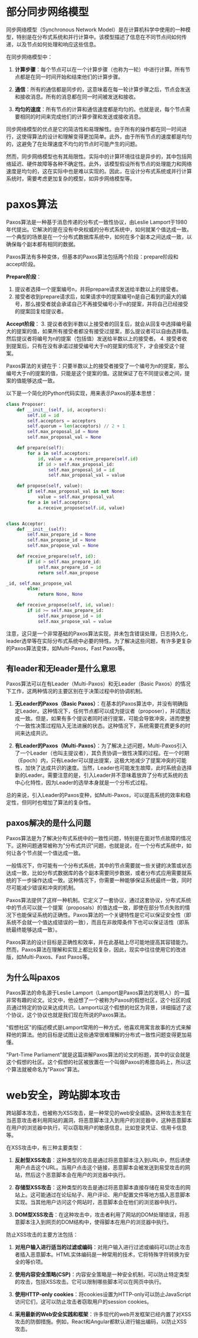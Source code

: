 
# 部分同步网络模型

同步网络模型（Synchronous Network Model）是在计算机科学中使用的一种模型，特别是在分布式系统和并行计算中。该模型描述了信息在不同节点间如何传递，以及节点如何处理和响应这些信息。

在同步网络模型中：

1. **计算步骤**：每个节点可以在一个计算步骤（也称为一轮）中进行计算。所有节点都是在同一时间开始和结束他们的计算步骤。

2. **通信**：所有的通信都是同步的，这意味着在每一轮计算步骤之后，节点会发送和接收消息。所有的消息都在同一时间被发送和接收。

3. **均匀的速度**：所有节点的计算和通信速度都是均匀的。也就是说，每个节点需要相同的时间来完成他们的计算步骤和发送或接收消息。

同步网络模型的优点是它的简洁性和易理解性。由于所有的操作都在同一时间进行，这使得算法的设计和理解变得更加简单。此外，由于所有节点的速度都是均匀的，这避免了在处理速度不均匀的节点时可能产生的问题。

然而，同步网络模型也有其局限性。实际中的计算环境往往是异步的，其中包括网络延迟、硬件故障等各种不确定性。此外，该模型假设所有节点的处理能力和网络速度是均匀的，这在实际中也是难以实现的。因此，在设计分布式系统或并行计算系统时，需要考虑更加复杂的模型，如异步网络模型等。


# paxos算法
Paxos算法是一种基于消息传递的分布式一致性协议，由Leslie Lamport于1980年代提出。它解决的是在没有中央权威的分布式系统中，如何就某个值达成一致。一个典型的场景是在一个分布式数据库系统中，如何在多个副本之间达成一致，以确保每个副本都有相同的数据。

Paxos算法有多种变体，但基本的Paxos算法包括两个阶段：prepare阶段和accept阶段。

**Prepare阶段**：
1. 提议者选择一个提案编号n，并将prepare请求发送给半数以上的接受者。
2. 接受者收到prepare请求后，如果请求中的提案编号n是自己看到的最大的编号，那么接受者就会承诺自己不再接受编号小于n的提案，并将自己已经接受的提案回复给提议者。

**Accept阶段**：
3. 提议者收到半数以上接受者的回复后，就会从回复中选择编号最大的提案的值，如果所有接受者都没有接受过提案，那么提议者可以自由选择值。然后提议者将编号为n的提案（包括值）发送给半数以上的接受者。
4. 接受者收到提案后，只有在没有承诺过接受编号大于n的提案的情况下，才会接受这个提案。

Paxos算法的关键在于：只要半数以上的接受者接受了一个编号为n的提案，那么编号大于n的提案的值，只能是这个提案的值。这就保证了在不同提议者之间，提案的值能够达成一致。

以下是一个简化的Python代码实现，用来表示Paxos的基本思想：

```python
class Proposer:
    def __init__(self, id, acceptors):
        self.id = id
        self.acceptors = acceptors
        self.quorum = len(acceptors) // 2 + 1
        self.max_proposal_id = None
        self.max_proposal_val = None

    def prepare(self):
        for a in self.acceptors:
            id, value = a.receive_prepare(self.id)
            if id > self.max_proposal_id:
                self.max_proposal_id = id
                self.max_proposal_val = value

    def propose(self, value):
        if self.max_proposal_val is not None:
            value = self.max_proposal_val
        for a in self.acceptors:
            a.receive_propose(self.id, value)


class Acceptor:
    def __init__(self):
        self.max_prepare_id = None
        self.max_propose_id = None
        self.max_propose_val = None

    def receive_prepare(self, id):
        if id > self.max_prepare_id:
            self.max_prepare_id = id
            return self.max_propose

_id, self.max_propose_val
        else:
            return None, None

    def receive_propose(self, id, value):
        if id >= self.max_prepare_id:
            self.max_propose_id = id
            self.max_propose_val = value
```

注意，这只是一个非常基础的Paxos算法实现，并未包含错误处理，日志持久化，leader选举等在实际分布式系统中必要的特性。为了解决这些问题，有许多更复杂的Paxos算法变体，如Multi-Paxos，Fast Paxos等。

## 有leader和无leader是什么意思
Paxos算法可以在有Leader（Multi-Paxos）和无Leader（Basic Paxos）的情况下工作，这两种情况的主要区别在于决策过程中的协调机制。

1. **无Leader的Paxos（Basic Paxos）**：在基本的Paxos算法中，并没有明确指定Leader。这种情况下，任何节点都可以成为提议者（proposer），并试图达成一致。但是，如果有多个提议者同时进行提案，可能会导致冲突，进而使整个一致性决策过程陷入无法进展的状态。这种情况下，系统需要花费更多的时间来达成共识。

2. **有Leader的Paxos（Multi-Paxos）**：为了解决上述问题，Multi-Paxos引入了一个Leader（也叫主提议者），其负责协调一致性决策的过程。在一个时期（Epoch）内，只有Leader可以提出提案，这极大地减少了提案冲突的可能性，加快了达成共识的速度。当然，Leader也可能发生故障，此时系统会选择新的Leader。需要注意的是，引入Leader并不意味着放弃了分布式系统的去中心化特性，因为Leader的选举本身就是一个分布式过程。

总的来说，引入Leader的Paxos变种，如Multi-Paxos，可以提高系统的效率和稳定性，但同时也增加了算法的复杂性。

## paxos解决的是什么问题

Paxos算法是为了解决分布式系统中的一致性问题，特别是在面对节点故障的情况下。这种问题通常被称为"分布式共识"问题，也就是说，在一个分布式系统中，如何让各个节点就一个值达成一致。

一般情况下，你可能有一个分布式系统，其中的节点需要就一些关键的决策或状态达成一致，比如分布式数据库的各个副本需要同步数据，或者分布式应用需要就系统的下一步操作达成一致。这种情况下，你需要一种能够保证系统最终一致，同时尽可能减少错误和冲突的机制。

Paxos算法提供了这样一种机制。它定义了一套协议，通过这套协议，分布式系统中的节点可以就一个提案（proposals）的值达成一致，即使在部分节点失败的情况下也能保证系统的正确性。Paxos算法的一个关键特性是它可以保证安全性（即系统不会就一个值达成错误的一致），而且在非故障条件下也可以保证活性（即系统最终能够达成一致）。

Paxos算法的设计目标是正确性和效率，并在此基础上尽可能地提高其容错能力。然而，Paxos算法在理解和实现上都比较复杂，因此，现实中往往使用它的改进版，如Multi-Paxos、Fast Paxos等。


## 为什么叫paxos

Paxos算法的命名源于Leslie Lamport（Lamport是Paxos算法的发明人）的一篇非常有趣的论文。论文中，他设想了一个被称为Paxos的假想社区，这个社区的成员通过特定的协议来达成共识。Lamport以这个假想的社区为背景，详细描述了这个协议，这个协议也就是我们现在所说的Paxos算法。

"假想社区"的描述模式是Lamport常用的一种方式，他喜欢用寓言故事的方式来解释他的算法。他的目标是试图让这些通常很难理解的分布式一致性问题变得更加易懂。

"Part-Time Parliament"就是这篇讲解Paxos算法的论文的标题，其中的议会就是这个假想的社区。这个假想的社区被放置在一个叫做Paxos的希腊岛屿上，所以这个算法就被命名为"Paxos"算法。


# web安全，跨站脚本攻击
跨站脚本攻击，也被称为XSS攻击，是一种常见的web安全威胁。这种攻击发生在当恶意攻击者利用网站的漏洞，将恶意脚本注入到用户的浏览器中，这种恶意脚本在用户的浏览器中执行，可以窃取用户的敏感信息，比如登录凭证、信用卡信息等。

在XSS攻击中，有三种主要类型：

1. **反射型XSS攻击**：这种类型的攻击是通过将恶意脚本注入到URL中，然后诱使用户点击这个URL。当用户点击这个链接，恶意脚本会被发送到易受攻击的网站，然后这个恶意脚本会在用户的浏览器中执行。

2. **存储型XSS攻击**：这种类型的攻击是通过将恶意脚本直接存储在易受攻击的网站上。这可能通过在论坛帖子、用户评论、用户配置文件等地方插入恶意脚本实现。当其他用户访问这个网站时，恶意脚本会在他们的浏览器中执行。

3. **DOM型XSS攻击**：在这种攻击中，攻击者利用了网站的DOM处理错误，将恶意脚本注入到网页的DOM结构中，使得脚本在用户的浏览器中执行。

防止XSS攻击的主要方法包括：

1. **对用户输入进行适当的过滤或编码**：对用户输入进行过滤或编码可以防止攻击者插入恶意脚本。HTML实体编码是一种常用的技术，它将特殊字符转换为安全的等价项。

2. **使用内容安全策略(CSP)**：内容安全策略是一种安全机制，可以防止特定类型的攻击，包括XSS攻击。它可以限制哪些脚本可以在网页中执行。

3. **使用HTTP-only cookies**：将cookies设置为HTTP-only可以防止JavaScript访问它们，这可以防止攻击者窃取用户的session cookies。

4. **采用最新的Web安全实践和框架**：许多现代的web开发框架已经内置了对XSS攻击的防御措施。例如，React和Angular都默认进行输出编码，以防止XSS攻击。






























